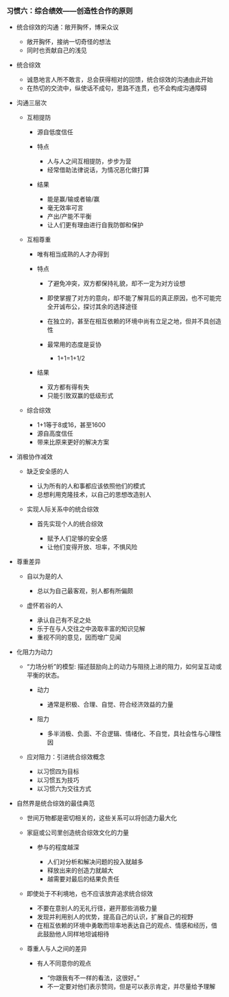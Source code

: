 ### 习惯六：综合绩效——创造性合作的原则

- 统合综效的沟通：敞开胸怀，博采众议

	- 敞开胸怀，接纳一切奇怪的想法
	- 同时也贡献自己的浅见

- 统合综效

	- 诚恳地言人所不敢言，总会获得相对的回馈，统合综效的沟通由此开始
	- 在热切的交流中，纵使话不成句，思路不连贯，也不会构成沟通障碍

- 沟通三层次

	- 互相提防

		- 源自低度信任
		- 特点

			- 人与人之间互相提防，步步为营
			- 经常借助法律说话，为情况恶化做打算

		- 结果

			- 能是赢/输或者输/赢
			- 毫无效率可言
			- 产出/产能不平衡
			- 让人们更有理由进行自我防御和保护

	- 互相尊重

		- 唯有相当成熟的人才办得到
		- 特点

			- 了避免冲突，双方都保持礼貌，却不一定为对方设想
			- 即使掌握了对方的意向，却不能了解背后的真正原因，也不可能完全开诚布公，探讨其余的选择途径
			- 在独立的，甚至在相互依赖的环境中尚有立足之地，但并不具创造性
			- 最常用的态度是妥协

				- 1+1=1+1/2

		- 结果

			- 双方都有得有失
			- 只能引致双赢的低级形式

	- 综合综效

		- 1+1等于8或16，甚至1600
		- 源自高度信任
		- 带来比原来更好的解决方案

- 消极协作减效

	- 缺乏安全感的人

		- 认为所有的人和事都应该依照他们的模式
		- 总想利用克隆技术，以自己的思想改造别人

	- 实现人际关系中的统合综效

		- 首先实现个人的统合综效

			- 赋予人们足够的安全感
			- 让他们变得开放、坦率，不惧风险

- 尊重差异

	- 自以为是的人

		- 总以为自己最客观，别人都有所偏颇

	- 虚怀若谷的人

		- 承认自己有不足之处
		- 乐于在与人交往之中汲取丰富的知识见解
		- 重视不同的意见，因而增广见闻

- 化阻力为动力

	- “力场分析”的模型:
描述鼓励向上的动力与阻挠上进的阻力，如何呈互动或平衡的状态。

		- 动力

			- 通常是积极、合理、自觉、符合经济效益的力量

		- 阻力

			- 多半消极、负面、不合逻辑、情绪化、不自觉，具社会性与心理性因

	- 应对阻力：引进统合综效概念

		- 以习惯四为目标
		- 以习惯五为技巧
		- 以习惯六为交往方式

- 自然界是统合综效的最佳典范

	- 世间万物都是密切相关的，这些关系可以将创造力最大化
	- 家庭或公司里创造统合综效文化的力量

		- 参与的程度越深

			- 人们对分析和解决问题的投入就越多
			- 释放出来的创造力就越大
			- 越需要对最后的结果负责任

	- 即使处于不利境地，也不应该放弃追求统合综效

		- 不要在意别人的无礼行径，避开那些消极力量
		- 发现并利用别人的优势，提高自己的认识，扩展自己的视野
		- 在相互依赖的环境中勇敢而坦率地表达自己的观点、情感和经历，借此鼓励他人同样地坦诚相待

	- 尊重人与人之间的差异

		- 有人不同意你的观点

			- “你跟我有不一样的看法，这很好。”
			- 不一定要对他们表示赞同，但是可以表示肯定，并尽量给予理解

